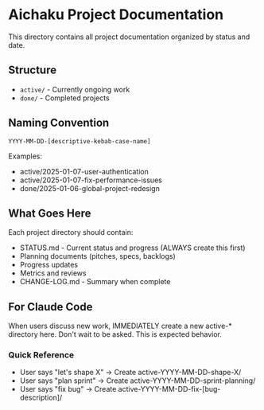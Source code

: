 # Aichaku Project Documentation

This directory contains all project documentation organized by status and date.

## Structure

- `active/` - Currently ongoing work
- `done/` - Completed projects

## Naming Convention

`YYYY-MM-DD-[descriptive-kebab-case-name]`

Examples:
- active/2025-01-07-user-authentication
- active/2025-01-07-fix-performance-issues
- done/2025-01-06-global-project-redesign

## What Goes Here

Each project directory should contain:
- STATUS.md - Current status and progress (ALWAYS create this first)
- Planning documents (pitches, specs, backlogs)
- Progress updates
- Metrics and reviews
- CHANGE-LOG.md - Summary when complete

## For Claude Code

When users discuss new work, IMMEDIATELY create a new active-* directory here.
Don't wait to be asked. This is expected behavior.

### Quick Reference
- User says "let's shape X" → Create active-YYYY-MM-DD-shape-X/
- User says "plan sprint" → Create active-YYYY-MM-DD-sprint-planning/
- User says "fix bug" → Create active-YYYY-MM-DD-fix-[bug-description]/
